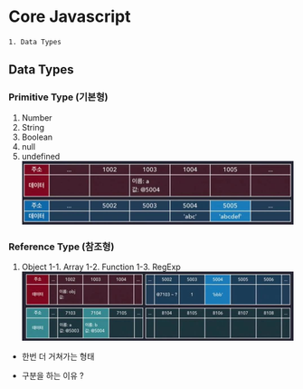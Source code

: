 # Core Javascript

```
1. Data Types
```

## Data Types
### Primitive Type (기본형)
  1. Number
  2. String
  3. Boolean
  4. null
  5. undefined
  ![기본형 데이터 저장 방법](./images/javascript_primitive.jpg)
### Reference Type (참조형)
  1. Object
    1-1. Array
    1-2. Function
    1-3. RegExp
  ![참조형 데이터 저장 방법](./images/javascript_reference.jpg)
  * 한번 더 거쳐가는 형태

* 구분을 하는 이유 ?